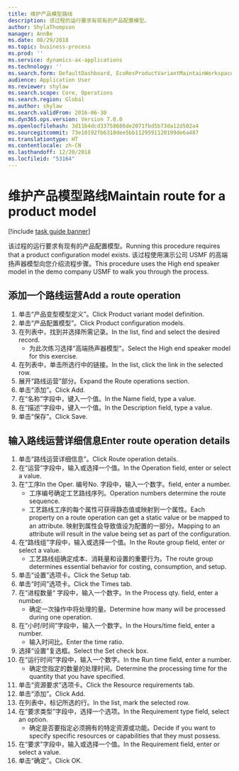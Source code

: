 ```yaml
---
title: 维护产品模型路线
description: 该过程的运行要求有现有的产品配置模型。
author: ShylaThompson
manager: AnnBe
ms.date: 08/29/2018
ms.topic: business-process
ms.prod: ''
ms.service: dynamics-ax-applications
ms.technology: ''
ms.search.form: DefaultDashboard, EcoResProductVariantMaintainWorkspace, PCProductConfigurationModelListPage, PCProductConfigurationModelDetails, PCRouteOperationDetails, WrkCtrCapabilityLookUp
audience: Application User
ms.reviewer: shylaw
ms.search.scope: Core, Operations
ms.search.region: Global
ms.author: shylaw
ms.search.validFrom: 2016-06-30
ms.dyn365.ops.version: Version 7.0.0
ms.openlocfilehash: 3d11b4dcd33758686de2071fbd5b73da12d502a4
ms.sourcegitcommit: 73e10192fb6318dee5bb1129591120199de6a487
ms.translationtype: HT
ms.contentlocale: zh-CN
ms.lasthandoff: 12/20/2018
ms.locfileid: "53164"
---
```

# <a name="maintain-route-for-a-product-model"></a><span data-ttu-id="069c0-103">维护产品模型路线</span><span class="sxs-lookup"><span data-stu-id="069c0-103">Maintain route for a product model</span></span>

[!include [task guide banner](../../includes/task-guide-banner.md)]

<span data-ttu-id="069c0-104">该过程的运行要求有现有的产品配置模型。</span><span class="sxs-lookup"><span data-stu-id="069c0-104">Running this procedure requires that a product configuration model exists.</span></span> <span data-ttu-id="069c0-105">该过程使用演示公司 USMF 的高端扬声器模型向您介绍流程步骤。</span><span class="sxs-lookup"><span data-stu-id="069c0-105">This procedure uses the High end speaker model in the demo company USMF to walk you through the process.</span></span>


## <a name="add-a-route-operation"></a><span data-ttu-id="069c0-106">添加一个路线运营</span><span class="sxs-lookup"><span data-stu-id="069c0-106">Add a route operation</span></span>
1. <span data-ttu-id="069c0-107">单击“产品变型模型定义”。</span><span class="sxs-lookup"><span data-stu-id="069c0-107">Click Product variant model definition.</span></span>
2. <span data-ttu-id="069c0-108">单击“产品配置模型”。</span><span class="sxs-lookup"><span data-stu-id="069c0-108">Click Product configuration models.</span></span>
3. <span data-ttu-id="069c0-109">在列表中，找到并选择所需记录。</span><span class="sxs-lookup"><span data-stu-id="069c0-109">In the list, find and select the desired record.</span></span>
    * <span data-ttu-id="069c0-110">为此次练习选择“高端扬声器模型”。</span><span class="sxs-lookup"><span data-stu-id="069c0-110">Select the High end speaker model for this exercise.</span></span>  
4. <span data-ttu-id="069c0-111">在列表中，单击所选行中的链接。</span><span class="sxs-lookup"><span data-stu-id="069c0-111">In the list, click the link in the selected row.</span></span>
5. <span data-ttu-id="069c0-112">展开“路线运营”部分。</span><span class="sxs-lookup"><span data-stu-id="069c0-112">Expand the Route operations section.</span></span>
6. <span data-ttu-id="069c0-113">单击“添加”。</span><span class="sxs-lookup"><span data-stu-id="069c0-113">Click Add.</span></span>
7. <span data-ttu-id="069c0-114">在“名称”字段中，键入一个值。</span><span class="sxs-lookup"><span data-stu-id="069c0-114">In the Name field, type a value.</span></span>
8. <span data-ttu-id="069c0-115">在“描述”字段中，键入一个值。</span><span class="sxs-lookup"><span data-stu-id="069c0-115">In the Description field, type a value.</span></span>
9. <span data-ttu-id="069c0-116">单击“保存”。</span><span class="sxs-lookup"><span data-stu-id="069c0-116">Click Save.</span></span>

## <a name="enter-route-operation-details"></a><span data-ttu-id="069c0-117">输入路线运营详细信息</span><span class="sxs-lookup"><span data-stu-id="069c0-117">Enter route operation details</span></span>
1. <span data-ttu-id="069c0-118">单击“路线运营详细信息”。</span><span class="sxs-lookup"><span data-stu-id="069c0-118">Click Route operation details.</span></span>
2. <span data-ttu-id="069c0-119">在“运营”字段中，输入或选择一个值。</span><span class="sxs-lookup"><span data-stu-id="069c0-119">In the Operation field, enter or select a value.</span></span>
3. <span data-ttu-id="069c0-120">在“工序</span><span class="sxs-lookup"><span data-stu-id="069c0-120">In the Oper.</span></span> <span data-ttu-id="069c0-121">编号</span><span class="sxs-lookup"><span data-stu-id="069c0-121">No.</span></span> <span data-ttu-id="069c0-122">字段中，输入一个数字。</span><span class="sxs-lookup"><span data-stu-id="069c0-122">field, enter a number.</span></span>
    * <span data-ttu-id="069c0-123">工序编号确定工艺路线序列。</span><span class="sxs-lookup"><span data-stu-id="069c0-123">Operation numbers determine the route sequence.</span></span>  
    * <span data-ttu-id="069c0-124">工艺路线工序的每个属性可获得静态值或映射到一个属性。</span><span class="sxs-lookup"><span data-stu-id="069c0-124">Each property on a route operation can get a static value or be mapped to an attribute.</span></span> <span data-ttu-id="069c0-125">映射到属性会导致值设为配置的一部分。</span><span class="sxs-lookup"><span data-stu-id="069c0-125">Mapping to an attribute will result in the value being set as part of the configuration.</span></span>  
4. <span data-ttu-id="069c0-126">在“路线组”字段中，输入或选择一个值。</span><span class="sxs-lookup"><span data-stu-id="069c0-126">In the Route group field, enter or select a value.</span></span>
    * <span data-ttu-id="069c0-127">工艺路线组确定成本、消耗量和设置的重要行为。</span><span class="sxs-lookup"><span data-stu-id="069c0-127">The route group determines essential behavior for costing, consumption, and setup.</span></span>  
5. <span data-ttu-id="069c0-128">单击“设置”选项卡。</span><span class="sxs-lookup"><span data-stu-id="069c0-128">Click the Setup tab.</span></span>
6. <span data-ttu-id="069c0-129">单击“时间”选项卡。</span><span class="sxs-lookup"><span data-stu-id="069c0-129">Click the Times tab.</span></span>
7. <span data-ttu-id="069c0-130">在“进程数量“ 字段中，输入一个数字。</span><span class="sxs-lookup"><span data-stu-id="069c0-130">In the Process qty. field, enter a number.</span></span>
    * <span data-ttu-id="069c0-131">确定一次操作中将处理的量。</span><span class="sxs-lookup"><span data-stu-id="069c0-131">Determine how many will be processed during one operation.</span></span>  
8. <span data-ttu-id="069c0-132">在“小时/时间”字段中，输入一个数字。</span><span class="sxs-lookup"><span data-stu-id="069c0-132">In the Hours/time field, enter a number.</span></span>
    * <span data-ttu-id="069c0-133">输入时间比。</span><span class="sxs-lookup"><span data-stu-id="069c0-133">Enter the time ratio.</span></span>  
9. <span data-ttu-id="069c0-134">选择“设置”复选框。</span><span class="sxs-lookup"><span data-stu-id="069c0-134">Select the Set check box.</span></span>
10. <span data-ttu-id="069c0-135">在“运行时间”字段中，输入一个数字。</span><span class="sxs-lookup"><span data-stu-id="069c0-135">In the Run time field, enter a number.</span></span>
    * <span data-ttu-id="069c0-136">确定您指定的数量的处理时间。</span><span class="sxs-lookup"><span data-stu-id="069c0-136">Determine the processing time for the quantity that you have specified.</span></span>  
11. <span data-ttu-id="069c0-137">单击“资源要求”选项卡。</span><span class="sxs-lookup"><span data-stu-id="069c0-137">Click the Resource requirements tab.</span></span>
12. <span data-ttu-id="069c0-138">单击“添加”。</span><span class="sxs-lookup"><span data-stu-id="069c0-138">Click Add.</span></span>
13. <span data-ttu-id="069c0-139">在列表中，标记所选的行。</span><span class="sxs-lookup"><span data-stu-id="069c0-139">In the list, mark the selected row.</span></span>
14. <span data-ttu-id="069c0-140">在“要求类型”字段中，选择一个选项。</span><span class="sxs-lookup"><span data-stu-id="069c0-140">In the Requirement type field, select an option.</span></span>
    * <span data-ttu-id="069c0-141">确定是否要指定必须拥有的特定资源或功能。</span><span class="sxs-lookup"><span data-stu-id="069c0-141">Decide if you want to specify specific resources or capabilities that they must possess.</span></span>  
15. <span data-ttu-id="069c0-142">在“要求”字段中，输入或选择一个值。</span><span class="sxs-lookup"><span data-stu-id="069c0-142">In the Requirement field, enter or select a value.</span></span>
16. <span data-ttu-id="069c0-143">单击“确定”。</span><span class="sxs-lookup"><span data-stu-id="069c0-143">Click OK.</span></span>

